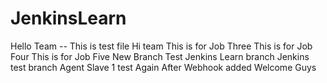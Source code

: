 # JenkinsLearn
Hello Team -- This is test file
Hi team
This is for Job Three
This is for Job Four
This is for Job Five
New Branch Test
Jenkins Learn branch
Jenkins test branch
Agent Slave 1 test
Again
After Webhook added
Welcome Guys
